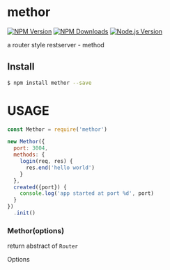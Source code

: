 # methor

[![NPM Version][npm-image]][npm-url]
[![NPM Downloads][downloads-image]][downloads-url]
[![Node.js Version][node-version-image]][node-version-url]

a router style restserver - method


## Install

```bash
$ npm install methor --save
```

# USAGE
```js
const Methor = require('methor')

new Methor({
  port: 3004,
  methods: {
    login(req, res) {
      res.end('hello world')
    }
  },
  created({port}) {
    console.log('app started at port %d', port)
  }
})
  .init()
```

### Methor(options)

return abstract of ```Router```

Options


[npm-image]: https://img.shields.io/npm/v/methor.svg
[npm-url]: https://npmjs.org/package/methor
[node-version-image]: https://img.shields.io/node/v/methor.svg
[node-version-url]: http://nodejs.org/download/
[downloads-image]: https://img.shields.io/npm/dm/methor.svg
[downloads-url]: https://npmjs.org/package/methor
